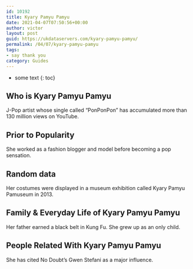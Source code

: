 ```yaml
---
id: 10192
title: Kyary Pamyu Pamyu
date: 2021-04-07T07:50:56+00:00
author: victor
layout: post
guid: https://ukdataservers.com/kyary-pamyu-pamyu/
permalink: /04/07/kyary-pamyu-pamyu
tags:
- say thank you
category: Guides
---
```


* some text
{: toc}


## Who is Kyary Pamyu Pamyu



J-Pop artist whose single called &#8220;PonPonPon&#8221; has accumulated more than 130 million views on YouTube.

                
                
                
## Prior to Popularity



She worked as a fashion blogger and model before becoming a pop sensation.

                
                
                
## Random data



Her costumes were displayed in a museum exhibition called Kyary Pamyu Pamuseum in 2013.

                
                
                
## Family & Everyday Life of Kyary Pamyu Pamyu



Her father earned a black belt in Kung Fu. She grew up as an only child.

                
                
                
## People Related With Kyary Pamyu Pamyu



She has cited No Doubt&#8217;s Gwen Stefani as a major influence.

                
              
            
          
          
          